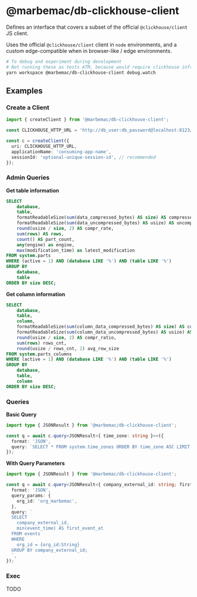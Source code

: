 # @marbemac/db-clickhouse-client

Defines an interface that covers a subset of the official `@clickhouse/client` JS client.

Uses the official `@clickhouse/client` client in `node` environments, and a custom edge-compatible when in browser-like
/ edge environments.

```bash
# To debug and experiment during development
# Not running these as tests ATM, because would require clickhouse infra to be online in all the places we run tests
yarn workspace @marbemac/db-clickhouse-client debug.watch
```

## Examples

### Create a Client

```ts
import { createClient } from '@marbemac/db-clickhouse-client';

const CLICKHOUSE_HTTP_URL = 'http://db_user:db_password@localhost:8123/db_name';

const c = createClient({
  uri: CLICKHOUSE_HTTP_URL,
  applicationName: 'consuming-app-name',
  sessionId: 'optional-unique-session-id', // recommended
});
```

### Admin Queries

**Get table information**

```sql
SELECT
    database,
    table,
    formatReadableSize(sum(data_compressed_bytes) AS size) AS compressed,
    formatReadableSize(sum(data_uncompressed_bytes) AS usize) AS uncompressed,
    round(usize / size, 2) AS compr_rate,
    sum(rows) AS rows,
    count() AS part_count,
    any(engine) as engine,
    max(modification_time) as latest_modification
FROM system.parts
WHERE (active = 1) AND (database LIKE '%') AND (table LIKE '%')
GROUP BY
    database,
    table
ORDER BY size DESC;
```

**Get column information**

```sql
SELECT
    database,
    table,
    column,
    formatReadableSize(sum(column_data_compressed_bytes) AS size) AS compressed,
    formatReadableSize(sum(column_data_uncompressed_bytes) AS usize) AS uncompressed,
    round(usize / size, 2) AS compr_ratio,
    sum(rows) rows_cnt,
    round(usize / rows_cnt, 2) avg_row_size
FROM system.parts_columns
WHERE (active = 1) AND (database LIKE '%') AND (table LIKE '%')
GROUP BY
    database,
    table,
    column
ORDER BY size DESC;
```

### Queries

**Basic Query**

```ts
import type { JSONResult } from '@marbemac/db-clickhouse-client';

const q = await c.query<JSONResult<{ time_zone: string }>>({
  format: 'JSON',
  query: `SELECT * FROM system.time_zones ORDER BY time_zone ASC LIMIT 5;`,
});
```

**With Query Parameters**

```ts
import type { JSONResult } from '@marbemac/db-clickhouse-client';

const q = await c.query<JSONResult<{ company_external_id: string; first_event_at: string }>>({
  format: 'JSON',
  query_params: {
    org_id: 'org_marbemac',
  },
  query: `
  SELECT
    company_external_id,
    min(event_time) AS first_event_at
  FROM events
  WHERE
    org_id = {org_id:String}
  GROUP BY company_external_id;
  `,
});
```

### Exec

TODO
